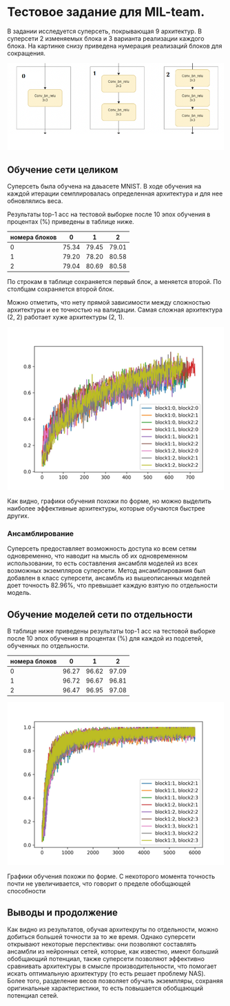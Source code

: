 # Тестовое задание для MIL-team.

В задании исследуется суперсеть, покрывающая 9 архитектур. В суперсети 2 изменяемых блока и 3 варианта реализации каждого блока. На картинке снизу приведена нумерация реализаций блоков для сокращения.

![Нумерация блоков для различных архитектур](/images/blocks.png)

## Обучение сети целиком

Суперсеть была обучена на даьасете MNIST. В ходе обучения на каждой итерации семплировалась определенная архитектура и для нее обновлялись веса.

Результаты top-1 acc на тестовой выборке после 10 эпох обучения в процентах (%) приведены в таблице ниже.

| номера блоков |     0 |     1 |     2 |
|---------------|:-----:|:-----:|:-----:|
|             0 | 75.34 | 79.45 | 79.01 |
|             1 | 79.20 | 78.20 | 80.58 |
|             2 | 79.04 | 80.69 | 80.58 |

По строкам в таблице сохраняется первый блок, а меняется второй. По столбцам сохраняется второй блок.

Можно отметить, что нету прямой зависимости между сложностью архитектуры и ее точностью на валидации. Самая сложная архитектура (2, 2) работает хуже архитектуры (2, 1).

![Графики точности на тестовой выборке для разных архитектур](/images/graph_together.jpg)

Как видно, графики обучения похожи по форме, но можно выделить наиболее эффективные архитектуры, которые обучаются быстрее других.

### Ансамблирование

Суперсеть предоставляет возможность доступа ко всем сетям одновременно, что наводит на мысль об их одновременном использовании, то есть составления ансамбля моделей из всех возможных экземпляров суперсети. Метод ансамблирования был добавлен в класс суперсети, ансамбль из вышеописанных моделей доет точность 82.96%, что превышает каждую взятую по отдельности модель.

## Обучение моделей сети по отдельности

В таблице ниже приведены результаты top-1 acc на тестовой выборке после 10 эпох обучения в процентах (%) для каждой из подсетей, обученных по отдельности.

| номера блоков |     0 |     1 |     2 |
|---------------|:-----:|:-----:|:-----:|
|             0 | 96.27 | 96.62 | 97.09 |
|             1 | 96.72 | 96.67 | 96.81 |
|             2 | 96.47 | 96.95 | 97.08 |

![Графики точности на тестовой выборке для разных архитектур](/images/graph_apart.jpg)

Графики обучения похожи по форме. С некоторого момента точность почти не увеличивается, что говорит о пределе обобщающей способности

## Выводы и продолжение

Как видно из результатов, обучая архитекруты по отдельности, можно добиться большей точности за то же время. Однако суперсети открывают некоторые перспективы: они позволяют составлять ансамбли из нейронных сетей, которые, как известно, имеют больший обобщающий потенциал, также суперсети позволяют эффективно сравнивать архитектуры в смысле производительности, что помогает искать оптимальную архитектуру (то есть решает проблему NAS). Более того, разделение весов позволяет обучать экземпляры, сохраняя оригинальные характеристики, то есть повышается обобщающий потенциал сетей.

